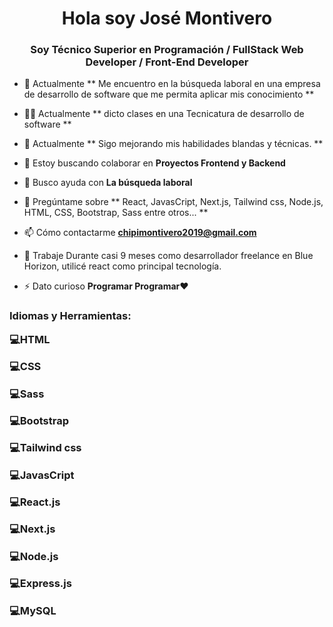 <h1 align="center">Hola soy José Montivero</h1>
<h3 align="center">Soy Técnico Superior en Programación / FullStack Web Developer / Front-End Developer</h3>

- 🔭 Actualmente ** Me encuentro en la búsqueda laboral en una empresa de desarrollo de software que me permita aplicar mis conocimiento **
  
- 👨‍🏫 Actualmente ** dicto clases en una Tecnicatura de desarrollo de software **

- 🌱 Actualmente ** Sigo mejorando mis habilidades blandas y técnicas. **

- 👯 Estoy buscando colaborar en **Proyectos Frontend y Backend**

- 🤝 Busco ayuda con **La búsqueda laboral**

- 💬 Pregúntame sobre ** React, JavasCript, Next.js, Tailwind css, Node.js, HTML, CSS, Bootstrap, Sass entre otros... **

- 📫 Cómo contactarme **chipimontivero2019@gmail.com**

- 📄 Trabaje Durante casi 9 meses como desarrollador freelance en Blue Horizon, utilicé react como principal tecnología.

- ⚡ Dato curioso **Programar Programar❤**


<h3 align="left">Idiomas y Herramientas:</ h3>
<p align="left">
💻HTML

💻CSS

💻Sass

💻Bootstrap
  
💻Tailwind css

💻JavasCript

💻React.js

💻Next.js
  
💻Node.js

💻Express.js
  
💻MySQL
</p>
